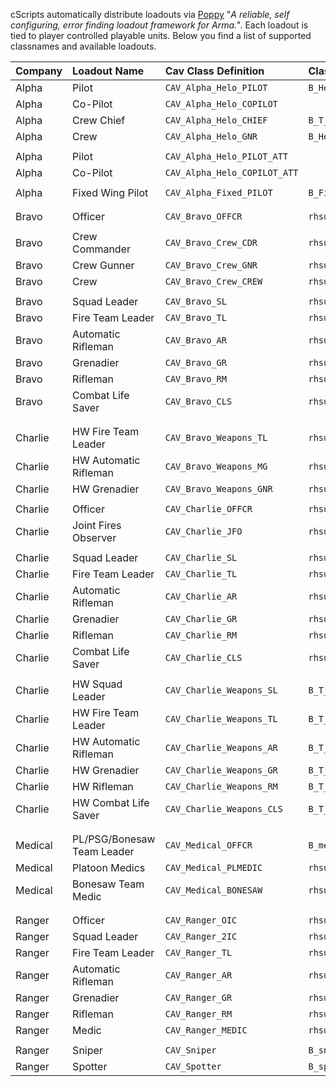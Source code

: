 cScripts automatically distribute loadouts via [Poppy](https://github.com/BaerMitUmlaut/Poppy/) "*A reliable, self configuring, error finding loadout framework for Arma.*". Each loadout is tied to player controlled playable units. Below you find a list of supported classnames and available loadouts.

| Company   | Loadout Name               | Cav Class Definition           | Classname                             |
|:----------|:---------------------------|:-------------------------------|:--------------------------------------|
| Alpha     | Pilot                      | `CAV_Alpha_Helo_PILOT`         | `B_Helipilot_F`                       |
| Alpha     | Co-Pilot                   | `CAV_Alpha_Helo_COPILOT`       |                                       |
| Alpha     | Crew Chief                 | `CAV_Alpha_Helo_CHIEF`         | `B_T_Helicrew_F`                      |
| Alpha     | Crew                       | `CAV_Alpha_Helo_GNR`           | `B_Helicrew_F`                        |
|           |                            |                                |                                       |
| Alpha     | Pilot                      | `CAV_Alpha_Helo_PILOT_ATT`     |                                       |
| Alpha     | Co-Pilot                   | `CAV_Alpha_Helo_COPILOT_ATT`   |                                       |
|           |                            |                                |                                       |
| Alpha     | Fixed Wing Pilot           | `CAV_Alpha_Fixed_PILOT`        | `B_Fighter_Pilot_F`                   |
|           |                            |                                |                                       |
|           |                            |                                |                                       |
| Bravo     | Officer                    | `CAV_Bravo_OFFCR`              | `rhsusf_army_ocp_officer`             |
|           |                            |                                |                                       |
| Bravo     | Crew Commander             | `CAV_Bravo_Crew_CDR`           | `rhsusf_army_ocp_combatcrewman`       |
| Bravo     | Crew Gunner                | `CAV_Bravo_Crew_GNR`           | `rhsusf_army_ocp_crewman`             |
| Bravo     | Crew                       | `CAV_Bravo_Crew_CREW`          | `rhsusf_army_ocp_driver`              |
|           |                            |                                |                                       |
| Bravo     | Squad Leader               | `CAV_Bravo_SL`                 | `rhsusf_army_ocp_squadleader`         |
| Bravo     | Fire Team Leader           | `CAV_Bravo_TL`                 | `rhsusf_army_ocp_teamleader`          |
| Bravo     | Automatic Rifleman         | `CAV_Bravo_AR`                 | `rhsusf_army_ocp_autorifleman`        |
| Bravo     | Grenadier                  | `CAV_Bravo_GR`                 | `rhsusf_army_ocp_grenadier`           |
| Bravo     | Rifleman                   | `CAV_Bravo_RM`                 | `rhsusf_army_ocp_rifleman`            |
| Bravo     | Combat Life Saver          | `CAV_Bravo_CLS`                | `rhsusf_army_ocp_medic`               |
|           |                            |                                |                                       |
|           |                            |                                |                                       |
| Charlie   | HW Fire Team Leader        | `CAV_Bravo_Weapons_TL`         | `rhsusf_army_ocp_machinegunnera`      |
| Charlie   | HW Automatic Rifleman      | `CAV_Bravo_Weapons_MG`         | `rhsusf_army_ocp_machinegunner`       |
| Charlie   | HW Grenadier               | `CAV_Bravo_Weapons_GNR`        | `rhsusf_army_ocp_javelin`             |
|           |                            |                                |                                       |
| Charlie   | Officer                    | `CAV_Charlie_OFFCR`            | `rhsusf_army_ocp_arb_riflemanl`       |
| Charlie   | Joint Fires Observer       | `CAV_Charlie_JFO`              | `rhsusf_army_ocp_jfo`                 |
|           |                            |                                |                                       |
| Charlie   | Squad Leader               | `CAV_Charlie_SL`               | `rhsusf_army_ocp_arb_squadleader`     |
| Charlie   | Fire Team Leader           | `CAV_Charlie_TL`               | `rhsusf_army_ocp_arb_teamleader`      |
| Charlie   | Automatic Rifleman         | `CAV_Charlie_AR`               | `rhsusf_army_ocp_arb_autorifleman`    |
| Charlie   | Grenadier                  | `CAV_Charlie_GR`               | `rhsusf_army_ocp_arb_grenadier`       |
| Charlie   | Rifleman                   | `CAV_Charlie_RM`               | `rhsusf_army_ocp_arb_rifleman`        |
| Charlie   | Combat Life Saver          | `CAV_Charlie_CLS`              | `rhsusf_army_ocp_arb_medic`           |
|           |                            |                                |                                       |
| Charlie   | HW Squad Leader            | `CAV_Charlie_Weapons_SL`       | `B_T_Soldier_SL_F`                    |
| Charlie   | HW Fire Team Leader        | `CAV_Charlie_Weapons_TL`       | `B_T_Soldier_TL_F`                    |
| Charlie   | HW Automatic Rifleman      | `CAV_Charlie_Weapons_AR`       | `B_T_Engineer_F`                      |
| Charlie   | HW Grenadier               | `CAV_Charlie_Weapons_GR`       | `B_T_Soldier_Repair_F`                |
| Charlie   | HW Rifleman                | `CAV_Charlie_Weapons_RM`       | `B_T_soldier_mine_F`                  |
| Charlie   | HW Combat Life Saver       | `CAV_Charlie_Weapons_CLS`      | `B_T_Soldier_Exp_F`                   |
|           |                            |                                |                                       |
|           |                            |                                |                                       |
| Medical   | PL/PSG/Bonesaw Team Leader | `CAV_Medical_OFFCR`            | `B_medic_F`                           |
| Medical   | Platoon Medics             | `CAV_Medical_PLMEDIC`          | `rhsusf_navy_marpat_d_medic`          |
| Medical   | Bonesaw Team Medic         | `CAV_Medical_BONESAW`          | `rhsusf_navy_marpat_wd_medic`         |
|           |                            |                                |                                       |
|           |                            |                                |                                       |
| Ranger    | Officer                    | `CAV_Ranger_OIC`               | `rhsusf_socom_marsoc_elementleader`   |
| Ranger    | Squad Leader               | `CAV_Ranger_2IC`               | `rhsusf_socom_marsoc_teamchief `      |
| Ranger    | Fire Team Leader           | `CAV_Ranger_TL `               | `rhsusf_socom_marsoc_teamleader`      |
| Ranger    | Automatic Rifleman         | `CAV_Ranger_AR `               | `rhsusf_socom_marsoc_cso_mechanic`    |
| Ranger    | Grenadier                  | `CAV_Ranger_GR `               | `rhsusf_socom_marsoc_cso_grenadier`   |
| Ranger    | Rifleman                   | `CAV_Ranger_RM `               | `rhsusf_socom_marsoc_cso`             |
| Ranger    | Medic                      | `CAV_Ranger_MEDIC`             | `rhsusf_socom_marsoc_sarc `           |
|           |                            |                                |                                       |
| Ranger    | Sniper                     | `CAV_Sniper`                   | `B_sniper_F  `                        |
| Ranger    | Spotter                    | `CAV_Spotter `                 | `B_spotter_F  `                       |
